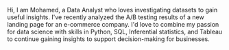 Hi, I am Mohamed, a Data Analyst who loves investigating datasets to gain useful insights. I've recently analyzed the A/B testing results of a new landing page for an e-commerce company. I'd love to combine my passion for data science with skills in Python, SQL, Inferential statistics, and Tableau to continue gaining insights to support decision-making for businesses.

<!---
7watki/7watki is a ✨ special ✨ repository because its `README.md` (this file) appears on your GitHub profile.
You can click the Preview link to take a look at your changes.
--->
